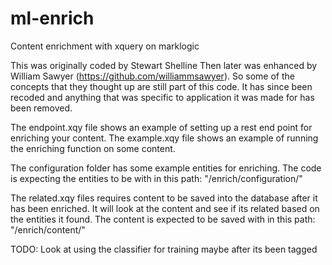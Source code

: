 ml-enrich
=========

Content enrichment with xquery on marklogic

This was originally coded by Stewart Shelline 
Then later was enhanced by William Sawyer (https://github.com/williammsawyer). 
So some of the concepts that they thought up are still part of this code. 
It has since been recoded and anything that was specific to application it was made for has been removed. 

The endpoint.xqy file shows an example of setting up a rest end point for enriching your content.
The example.xqy file shows an example of running the enriching function on some content.

The configuration folder has some example entities for enriching. 
The code is expecting the entities to be with in this path: "/enrich/configuration/"

The related.xqy files requires content to be saved into the database after it has been enriched.
It will look at the content and see if its related based on the entities it found. 
The content is expected to be saved with in this path: "/enrich/content/"


TODO: 
Look at using the classifier for training maybe after its been tagged
